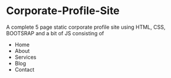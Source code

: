 # Corporate-Profile-Site
A complete 5 page static corporate profile site using HTML, CSS, BOOTSRAP and a bit of JS consisting of 
- Home
- About
- Services 
- Blog
- Contact
